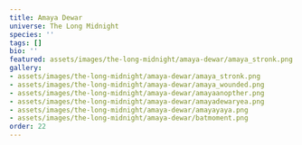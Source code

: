 ```yaml
---
title: Amaya Dewar
universe: The Long Midnight
species: ''
tags: []
bio: ''
featured: assets/images/the-long-midnight/amaya-dewar/amaya_stronk.png
gallery:
- assets/images/the-long-midnight/amaya-dewar/amaya_stronk.png
- assets/images/the-long-midnight/amaya-dewar/amaya_wounded.png
- assets/images/the-long-midnight/amaya-dewar/amayaanopther.png
- assets/images/the-long-midnight/amaya-dewar/amayadewaryea.png
- assets/images/the-long-midnight/amaya-dewar/amayayaya.png
- assets/images/the-long-midnight/amaya-dewar/batmoment.png
order: 22
---
```

